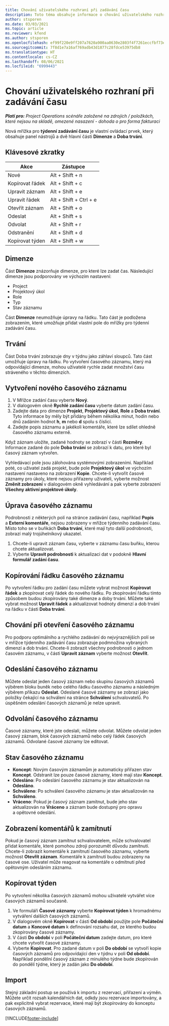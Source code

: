 ```yaml
---
title: Chování uživatelského rozhraní při zadávání času
description: Toto téma obsahuje informace o chování uživatelského rozhraní při zadávání času.
author: stsporen
ms.date: 03/03/2021
ms.topic: article
ms.reviewer: kfend
ms.author: stsporen
ms.openlocfilehash: ef99f220e9ff207a7620a900aa0630e2803f4f7261eccfbf73ed79717648bf92
ms.sourcegitcommit: 7f8d1e7a16af769adb43d1877c28fdce53975db8
ms.translationtype: HT
ms.contentlocale: cs-CZ
ms.lasthandoff: 08/06/2021
ms.locfileid: "6999443"
---
```

# <a name="time-entry-ui-behavior"></a>Chování uživatelského rozhraní při zadávání času

_**Platí pro:** Project Operations scénáře založené na zdrojích / položkách, které nejsou na skladě, omezené nasazení - dohoda o pro forma fakturaci_


Nová mřížka pro **týdenní zadávání času** je vlastní ovládací prvek, který obsahuje panel nástrojů a dvě hlavní části **Dimenze** a **Doba trvání**.

## <a name="keyboard-shortcuts"></a>Klávesové zkratky
| Akce        | Zástupce                  |
|------------   |------------------------   |
| Nové           | Alt + Shift + n           |
| Kopírovat řádek      | Alt + Shift + c           |
| Upravit záznam    | Alt + Shift + e           |
| Upravit řádek      | Alt + Shift + Ctrl + e    |
| Otevřít záznam    | Alt + Shift + o           |
| Odeslat        | Alt + Shift + s           |
| Odvolat        | Alt + Shift + r           |
| Odstranění        | Alt + Shift + d           |
| Kopírovat týden     | Alt + Shift + w           |

## <a name="dimensions"></a>Dimenze
Část **Dimenze** znázorňuje dimenze, pro které lze zadat čas. Následující dimenze jsou podporovány ve výchozím nastavení:

  - Project
  - Projektový úkol
  - Role
  - Typ
  - Stav záznamu

Část **Dimenze** neumožňuje úpravy na řádku. Tato část je podložena zobrazením, které umožňuje přidat vlastní pole do mřížky pro týdenní zadávání času.

## <a name="duration"></a>Trvání
Část Doba trvání zobrazuje dny v týdnu jako záhlaví sloupců. Tato část umožňuje úpravy na řádku. Po vytvoření časového záznamu, který má odpovídající dimenze, mohou uživatelé rychle zadat množství času stráveného v těchto dimenzích.

## <a name="create-a-new-time-entry"></a>Vytvoření nového časového záznamu

1. V Mřížce zadání času vyberte **Nový**. 
2. V dialogovém okně **Rychlé zadání času** vyberte datum zadání času.
3. Zadejte data pro dimenze **Projekt**, **Projektový úkol**, **Role** a **Doba trvání**. Tyto informace by měly být přidány během několika minut, hodin nebo dnů zadáním hodnot **h**, **m** nebo **d** spolu s číslicí. 
4. Zadejte popis záznamu a jakékoli komentáře, které lze sdílet ohledně časového záznamu externě. 

Když záznam uložíte, zadané hodnoty se zobrazí v části **Rozměry**. Informace zadané do pole **Doba trvání** se zobrazí k datu, pro které byl časový záznam vytvořen.

Vyhledávací pole jsou zálohována systémovými zobrazeními. Například poté, co uživatel zadá projekt, bude pole **Projektový úkol** ve výchozím nastavení nastaveno na zobrazení **Kopie**. Chcete-li vytvořit časové záznamy pro úkoly, které nejsou přiřazeny uživateli, vyberte možnost **Změnit zobrazení** v dialogovém okně vyhledávání a pak vyberte zobrazení **Všechny aktivní projektové úkoly**.

## <a name="edit-a-time-entry"></a>Úprava časového záznamu 
Podrobnosti z některých polí na stránce zadávání času, například **Popis** a **Externí komentáře**, nejsou zobrazeny v mřížce týdenního zadávání času. Místo toho se v buňkách **Doba trvání**, které mají tyto další podrobnosti, zobrazí malý trojúhelníkový ukazatel. 

1. Chcete-li upravit záznam času, vyberte v záznamu času buňku, kterou chcete aktualizovat.
2. Vyberte **Upravit podrobnosti** k aktualizaci dat v podokně **Hlavní formulář zadání času**. 

## <a name="copy-a-time-entry-row"></a>Kopírování řádku časového záznamu
Po vytvoření řádku pro zadání času můžete vybrat možnost **Kopírovat řádek** a zkopírovat celý řádek do nového řádku. Po zkopírování řádku tímto způsobem budou zkopírovány také dimenze a doby trvání. Můžete také vybrat možnost **Upravit řádek** a aktualizovat hodnoty dimenzí a dob trvání na řádku v části **Doba trvání**.

## <a name="open-a-time-entry-behavior"></a>Chování při otevření časového záznamu
Pro podporu optimálního a rychlého zadávání do nejvýraznějších polí se v mřížce týdenního zadávání času zobrazuje podmnožina vybraných dimenzí a dob trvání. Chcete-li zobrazit všechny podrobnosti o jednom časovém záznamu, v části **Upravit záznam** vyberte možnost **Otevřít**.

## <a name="submit-a-time-entry"></a>Odeslání časového záznamu
Můžete odeslat jeden časový záznam nebo skupinu časových záznamů výběrem bloku buněk nebo celého řádku časového záznamu a následným výběrem příkazu **Odeslat**. Odeslané časové záznamy se zobrazí jako položky čekající na schválení na stránce **Schválení** schvalovatelů. Po úspěšném odeslání časových záznamů je nelze upravit.

## <a name="recall-a-time-entry"></a>Odvolání časového záznamu
Časové záznamy, které jste odeslali, můžete odvolat. Můžete odvolat jeden časový záznam, blok časových záznamů nebo celý řádek časových záznamů. Odvolané časové záznamy lze editovat.

## <a name="time-entry-status"></a>Stav časového záznamu

- **Koncept**: Novým časovým záznamům je automaticky přiřazen stav **Koncept**. Odstranit lze pouze časové záznamy, které mají stav **Koncept**.
- **Odesláno**: Po odeslání časového záznamu je stav aktualizován na **Odesláno**. 
- **Schváleno**: Po schválení časového záznamu je stav aktualizován na **Schváleno**. 
- **Vráceno**: Pokud je časový záznam zamítnut, bude jeho stav aktualizován na **Vráceno** a záznam bude dostupný pro opravu a opětovné odeslání. 

## <a name="view-rejection-comments"></a>Zobrazení komentářů k zamítnutí
Pokud je časový záznam zamítnut schvalovatelem, může schvalovatel přidat komentáře, které pomohou zdroji porozumět důvodu zamítnutí. Chcete-li zobrazit komentáře k zamítnutí časového záznamu, vyberte možnost **Otevřít záznam**. Komentáře k zamítnutí budou zobrazeny na časové ose. Uživatel může reagovat na komentáře o odmítnutí před opětovným odesláním záznamu.

## <a name="copy-week"></a>Kopírovat týden
Po vytvoření několika časových záznamů mohou uživatelé vytvářet více časových záznamů současně.

1. Ve formuláři **Časové záznamy** vyberte **Kopírovat týden** k hromadnému vytváření dalších časových záznamů. 
2. V dialogovém okně **Kopírovat** v části **Od období** použijte pole **Počáteční datum** a **Koncové datum** k definování rozsahu dat, ze kterého budou zkopírovány časové záznamy. 
3. V části **Do období** v poli **Počáteční datum** zadejte datum, pro které chcete vytvořit časové záznamy. 
4. Vyberte **Kopírovat**. Pro zadané datum v poli **Do období** se vytvoří kopie časových záznamů pro odpovídající den v týdnu v poli **Od období**. Například pondělní časový záznam z minulého týdne bude zkopírován do pondělí týdne, který je zadán jako **Do období**.

## <a name="import"></a>Import
Stejný základní postup se používá k importu z rezervací, přiřazení a výměn. Můžete určit rozsah kalendářních dat, odkdy jsou rezervace importovány, a pak explicitně vybrat rezervace, které mají být zkopírovány do konceptu časových záznamů. 


[!INCLUDE[footer-include](../includes/footer-banner.md)]
